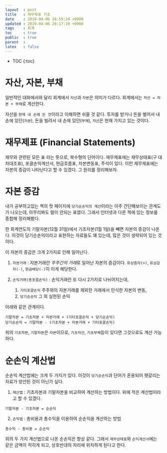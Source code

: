 ```yaml
---
layout  : post
title   : 재무제표 기초
date    : 2019-04-06 18:59:24 +0900
updated : 2019-04-06 20:17:20 +0900
tags    : 회계
toc     : true
public  : true
parent  : 
latex   : false
---
```

* TOC
{:toc}

# 자산, 자본, 부채
일반적인 대화에서와 달리 회계에서 `자산`과 `자본`은 의미가 다르다.
회계에서는 `자산 = 자본 + 부채`로 계산한다.

자산을 `현재 내 손에 든 것`이라고 이해하면 쉬울 것 같다.
투자를 받거나 돈을 벌어서 내손에 있던(`자본`), 돈을 빌려서 내 손에 있던(`부채`), 
`자산`은 현재 가지고 있는 것이다.

# 재무제표 (Financial Statements)
재무와 관련된 모든 표 라는 뜻으로, 복수형의 단어이다.
재무제표에는 재무상태표(구 대차대조표), 포괄손익계산서, 현금흐름표, 자본변동표, 주석이 있다.
이런 재무제표에는 자본의 증감이 나타난다고 할 수 있겠다. 그 원리를 정리해보자.

# 자본 증감
내가 공부하고있는 책의 첫 페이지에 `당기순손익의 계산`이라는 아주 간단해보이는
관계도가 나오는데, 아무리봐도 말이 안되는 표였다. 그래서 인터넷과 다른 책에 있는
정보를 종합해 정리해봤다.

한 회계연도의 기말자본(12월 31일)에서 기초자본(1월 1일)을 빼면 자본의 증감이 나온다.
이것이 당기순손익이라고 표현하는 자료들도 꽤 있는데, 많은 것이 생략되어 있는 것이다.

이 자본의 증감은 크게 2가지로 인해 일어난다.

1. `자본거래` : 자본거래란 *주주간의 거래*로 일어난 자본의 증감이다. `유상증자(+)`, `유상감자(-)`, `현금배당(-)`이 이게 해당한다.

2. `손익거래(총포괄손익)` : 손익거래란 또 다시 2가지로 나뉘어지는데,
    1. `기타포괄손익`
        주주와의 자본거래를 제외한 거래에서 인식한 자본의 변동, 
    2. `당기순손익` 
        그 외 실현된 손익

아래와 같은 관계이다.

    기말자본 = 기초자본 + 자본거래 + (기타포괄손익 + 당기순손익)
    당기순손익 = 기말자본 - (기초자본 + 자본거래 + 기타포괄손익)

위의 `기초자본`, `기말자본`은 `자본`이므로, `기초자산`, `기초부채`등이 있다면 
그것으로도 계산 가능하다.

# 순손익 계산법
순손익 계산법에는 크게 두 가지가 있다. 이것이 `당기순손익`과 단어가 혼용되어 헷갈리는 자료가 양산된 것이 아닌가 싶다.

1. `재산법` : 기초자본과 기말자본을 비교하여 계산하는 방법이다. 위에 적은 계산법이라고 할 수 있겠다.
   
```
기말자본 - 기초자본 = 순손익
```
    
2. `손익법` : 총비용과 총수익을 이용하여 순손익을 계산하는 방법
   
```
총수익 - 총비용 = 순손익
```
    
위의 두 가지 계산법으로 나온 순손익은 항상 같다.
그래서 `재무상태표`와 `손익계산서`에는 같은 금액이 적히게 되고, 상호반대의 자리에 위치하게 된다고 한다.

